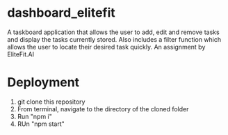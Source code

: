 # dashboard_elitefit
A taskboard application that allows the user to add, edit and remove tasks and display the tasks currently stored.
Also includes a filter function which allows the user to locate their desired task quickly.
An assignment by EliteFit.AI

# Deployment

1. git clone this repository
2. From terminal, navigate to the directory of the cloned folder
2. Run "npm i"
3. RUn "npm start"

# 
